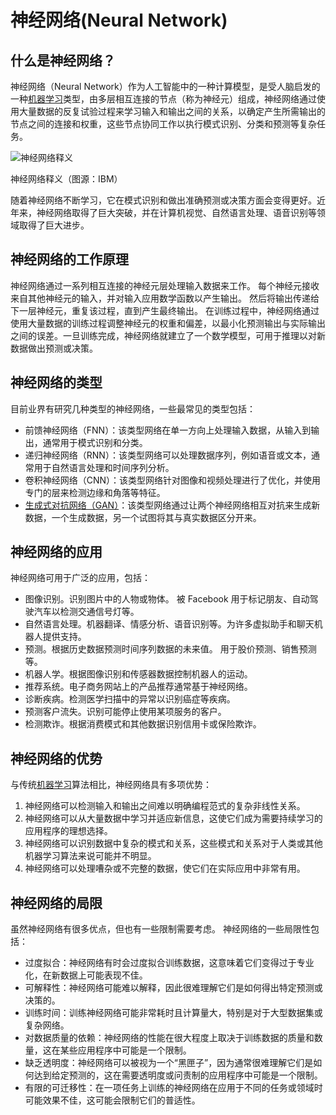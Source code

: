 # 神经网络(Neural Network)

什么是神经网络？
--------

神经网络（Neural Network）作为人工智能中的一种计算模型，是受人脑启发的一种[机器学习](http://localhost:5173/entry/?id=17)类型，由多层相互连接的节点（称为神经元）组成，神经网络通过使用大量数据的反复试验过程来学习输入和输出之间的关系，以确定产生所需输出的节点之间的连接和权重，这些节点协同工作以执行模式识别、分类和预测等复杂任务。

![神经网络释义](https://ai-bot.cn/wp-content/uploads/2023/03/deep-neural-network.png)

神经网络释义（图源：IBM）

随着神经网络不断学习，它在模式识别和做出准确预测或决策方面会变得更好。近年来，神经网络取得了巨大突破，并在计算机视觉、自然语言处理、语音识别等领域取得了巨大进步。

神经网络的工作原理
---------

神经网络通过一系列相互连接的神经元层处理输入数据来工作。 每个神经元接收来自其他神经元的输入，并对输入应用数学函数以产生输出。 然后将输出传递给下一层神经元，重复该过程，直到产生最终输出。 在训练过程中，神经网络通过使用大量数据的训练过程调整神经元的权重和偏差，以最小化预测输出与实际输出之间的误差。一旦训练完成，神经网络就建立了一个数学模型，可用于推理以对新数据做出预测或决策。

神经网络的类型
-------

目前业界有研究几种类型的神经网络，一些最常见的类型包括：

*   前馈神经网络（FNN）：该类型网络在单一方向上处理输入数据，从输入到输出，通常用于模式识别和分类。
*   递归神经网络（RNN）：该类型网络可以处理数据序列，例如语音或文本，通常用于自然语言处理和时间序列分析。
*   卷积神经网络（CNN）：该类型网络针对图像和视频处理进行了优化，并使用专门的层来检测边缘和角落等特征。
*   [生成式对抗网络（GAN）](http://localhost:5173/entry/?id=14)：该类型网络通过让两个神经网络相互对抗来生成新数据，一个生成数据，另一个试图将其与真实数据区分开来。

神经网络的应用
-------

神经网络可用于广泛的应用，包括：

*   图像识别。识别图片中的人物或物体。 被 Facebook 用于标记朋友、自动驾驶汽车以检测交通信号灯等。
*   自然语言处理。机器翻译、情感分析、语音识别等。为许多虚拟助手和聊天机器人提供支持。
*   预测。根据历史数据预测时间序列数据的未来值。 用于股价预测、销售预测等。
*   机器人学。根据图像识别和传感器数据控制机器人的运动。
*   推荐系统。电子商务网站上的产品推荐通常基于神经网络。
*   诊断疾病。检测医学扫描中的异常以识别癌症等疾病。
*   预测客户流失。识别可能停止使用某项服务的客户。
*   检测欺诈。根据消费模式和其他数据识别信用卡或保险欺诈。

神经网络的优势
-------

与传统[机器学习](http://localhost:5173/entry/?id=17)算法相比，神经网络具有多项优势：

1.  神经网络可以检测输入和输出之间难以明确编程范式的复杂非线性关系。
2.  神经网络可以从大量数据中学习并适应新信息，这使它们成为需要持续学习的应用程序的理想选择。
3.  神经网络可以识别数据中复杂的模式和关系，这些模式和关系对于人类或其他机器学习算法来说可能并不明显。
4.  神经网络可以处理嘈杂或不完整的数据，使它们在实际应用中非常有用。

神经网络的局限
-------

虽然神经网络有很多优点，但也有一些限制需要考虑。 神经网络的一些局限性包括：

*   过度拟合：神经网络有时会过度拟合训练数据，这意味着它们变得过于专业化，在新数据上可能表现不佳。
*   可解释性：神经网络可能难以解释，因此很难理解它们是如何得出特定预测或决策的。
*   训练时间：训练神经网络可能非常耗时且计算量大，特别是对于大型数据集或复杂网络。
*   对数据质量的依赖：神经网络的性能在很大程度上取决于训练数据的质量和数量，这在某些应用程序中可能是一个限制。
*   缺乏透明度：神经网络可以被视为一个“黑匣子”，因为通常很难理解它们是如何达到给定预测的，这在需要透明度或问责制的应用程序中可能是一个限制。
*   有限的可迁移性：在一项任务上训练的神经网络在应用于不同的任务或领域时可能效果不佳，这可能会限制它们的普适性。
